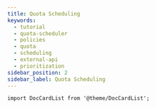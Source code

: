 ```yaml
---
title: Quota Scheduling
keywords:
  - tutorial
  - quota-scheduler
  - policies
  - quota
  - scheduling
  - external-api
  - prioritization
sidebar_position: 2
sidebar_label: Quota Scheduling
---
```


```mdx-code-block
import DocCardList from '@theme/DocCardList';
```

<DocCardList />
